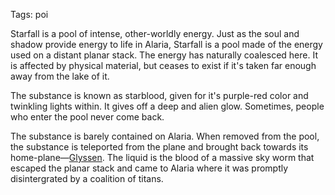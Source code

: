 Tags: poi

Starfall is a pool of intense, other-worldly energy. Just as the soul and shadow provide energy to life in Alaria, Starfall is a pool made of the energy used on a distant planar stack. The energy has naturally coalesced here. It is affected by physical material, but ceases to exist if it's taken far enough away from the lake of it.

The substance is known as starblood, given for it's purple-red color and twinkling lights within. It gives off a deep and alien glow. Sometimes, people who enter the pool never come back. 

The substance is barely contained on Alaria. When removed from the pool, the substance is teleported from the plane and brought back towards its home-plane—[Glyssen](Glyssen). The liquid is the blood of a massive sky worm that escaped the planar stack and came to Alaria where it was promptly disintergrated by a coalition of titans.